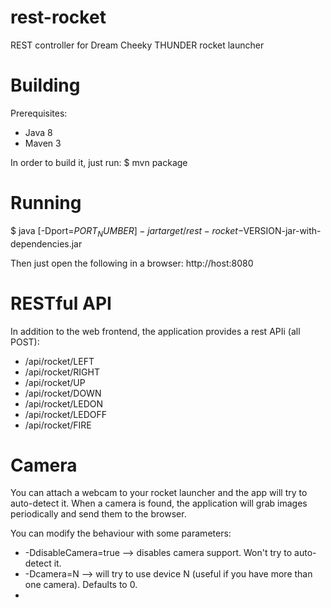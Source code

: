 rest-rocket
===========

REST controller for Dream Cheeky THUNDER rocket launcher

# Building

Prerequisites:
- Java 8
- Maven 3

In order to build it, just run:
$ mvn package

# Running

$ java [-Dport=$PORT_NUMBER] -jar target/rest-rocket-$VERSION-jar-with-dependencies.jar

Then just open the following in a browser:
http://host:8080

# RESTful API

In addition to the web frontend, the application provides a rest APIi (all POST):
- /api/rocket/LEFT
- /api/rocket/RIGHT
- /api/rocket/UP
- /api/rocket/DOWN
- /api/rocket/LEDON
- /api/rocket/LEDOFF
- /api/rocket/FIRE

# Camera

You can attach a webcam to your rocket launcher and the app will try to auto-detect it. When a camera is found, the application will grab images periodically and send them to the browser.

You can modify the behaviour with some parameters:
- -DdisableCamera=true --> disables camera support. Won't try to auto-detect it.
- -Dcamera=N --> will try to use device N (useful if you have more than one camera). Defaults to 0.
- 
